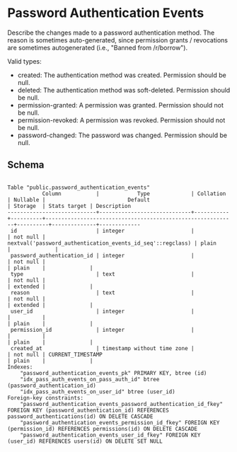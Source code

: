 # Password Authentication Events

Describe the changes made to a password authentication method. The reason is
sometimes auto-generated, since permission grants / revocations are sometimes
autogenerated (i.e., "Banned from /r/borrow").

Valid types:

- created: The authentication method was created. Permission should be null.
- deleted: The authentication method was soft-deleted. Permission should be null.
- permission-granted: A permission was granted. Permission should not be null.
- permission-revoked: A permission was revoked. Permission should not be null.
- password-changed: The password was changed. Permission should be null.


## Schema

```
                                                                    Table "public.password_authentication_events"
           Column           |            Type             | Collation | Nullable |                          Default                           | Storage  | Stats target | Description
----------------------------+-----------------------------+-----------+----------+------------------------------------------------------------+----------+--------------+-------------
 id                         | integer                     |           | not null | nextval('password_authentication_events_id_seq'::regclass) | plain    |              |
 password_authentication_id | integer                     |           | not null |                                                            | plain    |              |
 type                       | text                        |           | not null |                                                            | extended |              |
 reason                     | text                        |           | not null |                                                            | extended |              |
 user_id                    | integer                     |           |          |                                                            | plain    |              |
 permission_id              | integer                     |           |          |                                                            | plain    |              |
 created_at                 | timestamp without time zone |           | not null | CURRENT_TIMESTAMP                                          | plain    |              |
Indexes:
    "password_authentication_events_pk" PRIMARY KEY, btree (id)
    "idx_pass_auth_events_on_pass_auth_id" btree (password_authentication_id)
    "idx_pass_auth_events_on_user_id" btree (user_id)
Foreign-key constraints:
    "password_authentication_events_password_authentication_id_fkey" FOREIGN KEY (password_authentication_id) REFERENCES password_authentications(id) ON DELETE CASCADE
    "password_authentication_events_permission_id_fkey" FOREIGN KEY (permission_id) REFERENCES permissions(id) ON DELETE CASCADE
    "password_authentication_events_user_id_fkey" FOREIGN KEY (user_id) REFERENCES users(id) ON DELETE SET NULL
```

